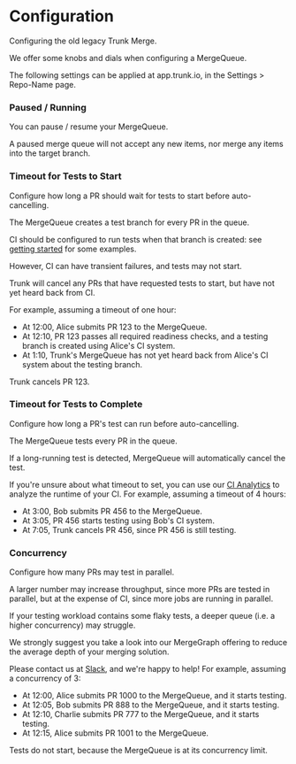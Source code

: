 # Configuration

Configuring the old legacy Trunk Merge.

We offer some knobs and dials when configuring a MergeQueue.

The following settings can be applied at app.trunk.io, in the Settings > Repo-Name page.

### Paused / Running

You can pause / resume your MergeQueue.

A paused merge queue will not accept any new items, nor merge any items into the target branch.

### Timeout for Tests to Start

Configure how long a PR should wait for tests to start before auto-cancelling.

The MergeQueue creates a test branch for every PR in the queue.

CI should be configured to run tests when that branch is created: see [getting started](https://docs.trunk.io/merge/legacy/getting-started) for some examples.

However, CI can have transient failures, and tests may not start.

Trunk will cancel any PRs that have requested tests to start, but have not yet heard back from CI.

For example, assuming a timeout of one hour:

- At 12:00, Alice submits PR 123 to the MergeQueue.
- At 12:10, PR 123 passes all required readiness checks, and a testing branch is created using Alice's CI system.
- At 1:10, Trunk's MergeQueue has not yet heard back from Alice's CI system about the testing branch.

Trunk cancels PR 123.

### Timeout for Tests to Complete

Configure how long a PR's test can run before auto-cancelling.

The MergeQueue tests every PR in the queue.

If a long-running test is detected, MergeQueue will automatically cancel the test.

If you're unsure about what timeout to set, you can use our [CI Analytics](https://trunk.io/products/ci-analytics) to analyze the runtime of your CI.
For example, assuming a timeout of 4 hours:

- At 3:00, Bob submits PR 456 to the MergeQueue.
- At 3:05, PR 456 starts testing using Bob's CI system.
- At 7:05, Trunk cancels PR 456, since PR 456 is still testing.

### Concurrency

Configure how many PRs may test in parallel.

A larger number may increase throughput, since more PRs are tested in parallel, but at the expense of CI, since more jobs are running in parallel.

If your testing workload contains some flaky tests, a deeper queue (i.e. a higher concurrency) may struggle.

We strongly suggest you take a look into our MergeGraph offering to reduce the average depth of your merging solution.

Please contact us at [Slack](https://slack.trunk.io), and we're happy to help!
For example, assuming a concurrency of 3:

- At 12:00, Alice submits PR 1000 to the MergeQueue, and it starts testing.
- At 12:05, Bob submits PR 888 to the MergeQueue, and it starts testing.
- At 12:10, Charlie submits PR 777 to the MergeQueue, and it starts testing.
- At 12:15, Alice submits PR 1001 to the MergeQueue.

Tests do not start, because the MergeQueue is at its concurrency limit.
